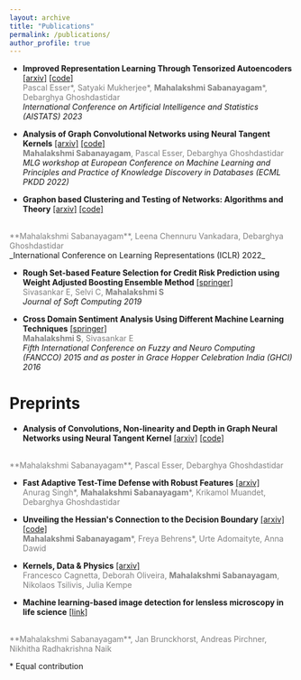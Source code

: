 ```yaml
---
layout: archive
title: "Publications"
permalink: /publications/
author_profile: true
---
```

* **Improved Representation Learning Through Tensorized Autoencoders** [[arxiv]](https://arxiv.org/pdf/2212.01046.pdf) [[code]](https://github.com/mahalakshmi-sabanayagam/tensorized_autoencoder) <br> 
<span style="color:gray;"> Pascal Esser\*, Satyaki Mukherjee\*, **Mahalakshmi Sabanayagam**\*, Debarghya Ghoshdastidar </span><br>
_International Conference on Artificial Intelligence and Statistics (AISTATS) 2023_

* **Analysis of Graph Convolutional Networks using Neural Tangent Kernels** [[arxiv]](https://arxiv.org/abs/2110.04060) [[code]](https://github.com/mahalakshmi-sabanayagam/NTK_GCN) <br>
<span style="color:gray;"> **Mahalakshmi Sabanayagam**, Pascal Esser, Debarghya Ghoshdastidar </span> <br>
_MLG workshop at European Conference on Machine Learning and Principles and Practice of Knowledge Discovery in Databases  (ECML PKDD 2022)_ 

* <span style="font-weight:bold">Graphon based Clustering and Testing of Networks: Algorithms and Theory</span> [[arxiv]](https://arxiv.org/abs/2110.02722) [[code]](https://github.com/maha-93/Clustering-Testing-Networks)
 <br>
<span style="color:gray;"> **Mahalakshmi Sabanayagam**, Leena Chennuru Vankadara, Debarghya Ghoshdastidar </span>  <br>
_International Conference on Learning Representations (ICLR) 2022_

* **Rough Set-based Feature Selection for Credit Risk Prediction using Weight Adjusted
Boosting Ensemble Method** [[springer]](https://link.springer.com/article/10.1007/s00500-019-04167-0)  <br>
<span style="color:gray;"> Sivasankar E, Selvi C, **Mahalakshmi S** </span> <br>
_Journal of Soft Computing 2019_

* **Cross Domain Sentiment Analysis Using Different Machine Learning Techniques** [[springer]](https://link.springer.com/chapter/10.1007/978-3-319-27212-2_7) <br>
<span style="color:gray;"> **Mahalakshmi S**, Sivasankar E </span> <br>
_Fifth International Conference on Fuzzy and Neuro Computing (FANCCO) 2015 and as poster in Grace
Hopper Celebration India (GHCI) 2016_


Preprints
====

* **Analysis of Convolutions, Non-linearity and Depth in
Graph Neural Networks using Neural Tangent Kernel** [[arxiv]](https://arxiv.org/abs/2210.09809) [[code]](https://github.com/mahalakshmi-sabanayagam/NTK_GCN)
 <br>
<span style="color:gray;"> **Mahalakshmi Sabanayagam**, Pascal Esser, Debarghya Ghoshdastidar </span><br>

* **Fast Adaptive Test-Time Defense with Robust Features** [[arxiv]]() <br>
<span style="color:gray;"> Anurag Singh\*, **Mahalakshmi Sabanayagam**\*, Krikamol Muandet, Debarghya Ghoshdastidar </span><br>

* **Unveiling the Hessian's Connection to the Decision Boundary** [[arxiv]](https://arxiv.org/abs/2306.07104) [[code]](https://github.com/Shmoo137/Hessian-and-Decision-Boundary) <br>
<span style="color:gray;"> **Mahalakshmi Sabanayagam**\*, Freya Behrens\*, Urte Adomaityte, Anna Dawid </span><br>

* **Kernels, Data \& Physics** [[arxiv]](https://arxiv.org/pdf/2307.02693.pdf) <br> 
<span style="color:gray;"> Francesco Cagnetta, Deborah Oliveira, **Mahalakshmi Sabanayagam**, Nikolaos Tsilivis, Julia Kempe </span><br>

* **Machine learning-based image detection for lensless microscopy in life science** [[link]](https://www.mdsi.tum.de/fileadmin/w00cet/di-lab/LMU_-_TUM-DI-LAB_Final_Documentation_SS19.pdf)
 <br>
<span style="color:gray;"> **Mahalakshmi Sabanayagam**, Jan Brunckhorst, Andreas Pirchner, Nikhitha Radhakrishna Naik </span><br>

\* Equal contribution